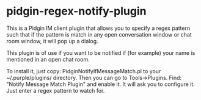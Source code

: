 pidgin-regex-notify-plugin
==========================

This is a Pidgin IM client plugin that allows you to specify a regex pattern
such that if the pattern is match in any open conversation window or chat room
window, it will pop up a dialog.

This plugin is of use if you want to be notified if (for example) your name
is mentioned in an open chat room.

To install it, just copy: PidginNotifyIfMessageMatch.pl to your
~/.purple/plugins/ directory.  Then you can go to Tools->Plugins.  Find:
"Notify Message Match Plugin" and enable it.  It will ask you to configure it.
Just enter a regex pattern to watch for.
